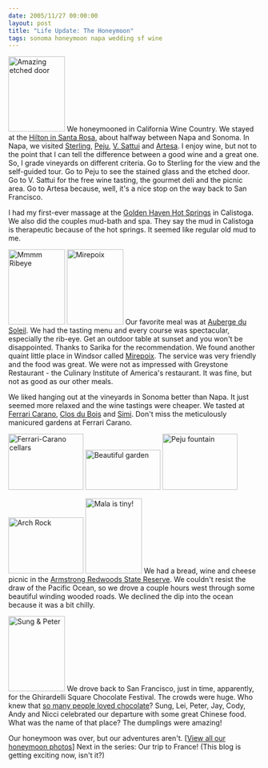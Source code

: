 ```yaml
---
date: 2005/11/27 00:00:00
layout: post
title: "Life Update: The Honeymoon"
tags: sonoma honeymoon napa wedding sf wine
---
```


[<img class="floatRight" src="http://kurup.org/wedding/photo-album/images/27572/27570" height="150" width="113" alt="Amazing etched door" />](http://kurup.org/wedding/photo-album/photo?photo_id=27565) We honeymooned in California Wine Country. We stayed at the [Hilton in Santa Rosa](http://www.winecountryhilton.com/), about halfway between Napa and Sonoma. In Napa, we visited [Sterling](http://www.sterlingvineyards.com/), [Peju](http://www.peju.com/), [V. Sattui](http://www.vsattui.com/) and [Artesa](http://www.artesawinery.com/). I enjoy wine, but not to the point that I can tell the difference between a good wine and a great one. So, I grade vineyards on different criteria. Go to Sterling for the view and the self-guided tour. Go to Peju to see the stained glass and the etched door. Go to V. Sattui for the free wine tasting, the gourmet deli and the picnic area. Go to Artesa because, well, it's a nice stop on the way back to San Francisco.

I had my first-ever massage at the [Golden Haven Hot Springs](http://www.goldenhaven.com/) in Calistoga. We also did the couples mud-bath and spa. They say the mud in Calistoga is therapeutic because of the hot springs. It seemed like regular old mud to me.

[<img class="floatLeft" src="http://kurup.org/wedding/photo-album/images/27188/27186" height="150" width="113" alt="Mmmm Ribeye" />](http://kurup.org/wedding/photo-album/photo?photo_id=27181) [<img class="floatLeft" src="http://kurup.org/wedding/photo-album/images/27944/27942" height="150" width="113" alt="Mirepoix" />](http://kurup.org/wedding/photo-album/photo?photo_id=27937) Our favorite meal was at [Auberge du Soleil](http://www.aubergedusoleil.com/html/restaurant.shtml). We had the tasting menu and every course was spectacular, especially the rib-eye. Get an outdoor table at sunset and you won't be disappointed. Thanks to Sarika for the recommendation. We found another quaint little place in Windsor called [Mirepoix](http://www.restaurantmirepoix.com/). The service was very friendly and the food was great. We were not as impressed with Greystone Restaurant - the Culinary Institute of America's restaurant. It was fine, but not as good as our other meals.

We liked hanging out at the vineyards in Sonoma better than Napa. It just seemed more relaxed and the wine tastings were cheaper. We tasted at [Ferrari Carano](http://www.ferrari-carano.com/), [Clos du Bois](http://closdubois.com/) and [Simi](http://www.simiwinery.com/). Don't miss the meticulously manicured gardens at Ferrari Carano.

[<img src="http://kurup.org/wedding/photo-album/images/27860/27858" height="112" width="150" alt="Ferrari-Carano cellars" />](http://kurup.org/wedding/photo-album/photo?photo_id=27853) [<img src="http://kurup.org/wedding/photo-album/images/27872/27870" height="80" width="150" alt="Beautiful garden" />](http://kurup.org/wedding/photo-album/photo?photo_id=27865) [<img src="http://kurup.org/wedding/photo-album/images/27560/27558" height="112" width="150" alt="Peju fountain" />](http://kurup.org/wedding/photo-album/photo?photo_id=27553)

[<img class="floatLeft" src="http://kurup.org/wedding/photo-album/images/28316/28314" height="112" width="150" alt="Arch Rock" />](http://kurup.org/wedding/photo-album/photo?photo_id=28309) [<img class="floatRight" src="http://kurup.org/wedding/photo-album/images/28160/28158" height="150" width="113" alt="Mala is tiny!" />](http://kurup.org/wedding/photo-album/photo?photo_id=28153) We had a bread, wine and cheese picnic in the [Armstrong Redwoods State Reserve](http://www.russianrivertravel.com/parks-armstrong.htm). We couldn't resist the draw of the Pacific Ocean, so we drove a couple hours west through some beautiful winding wooded roads. We declined the dip into the ocean because it was a bit chilly.

[<img class="floatRight" src="http://kurup.org/wedding/photo-album/images/28772/28770" height="150" width="113" alt="Sung &amp; Peter" />](http://kurup.org/wedding/photo-album/photo?photo_id=28765) We drove back to San Francisco, just in time, apparently, for the Ghirardelli Square Chocolate Festival. The crowds were huge. Who knew that [so many people loved chocolate](http://kurup.org/wedding/photo-album/photo?photo_id=28753)? Sung, Lei, Peter, Jay, Cody, Andy and Nicci celebrated our departure with some great Chinese food. What was the name of that place? The dumplings were amazing!

Our honeymoon was over, but our adventures aren't. \[[View all our honeymoon photos](http://kurup.org/wedding/photo-album/album?album_id=27094)\] Next in the series: Our trip to France! (This blog is getting exciting now, isn't it?)
